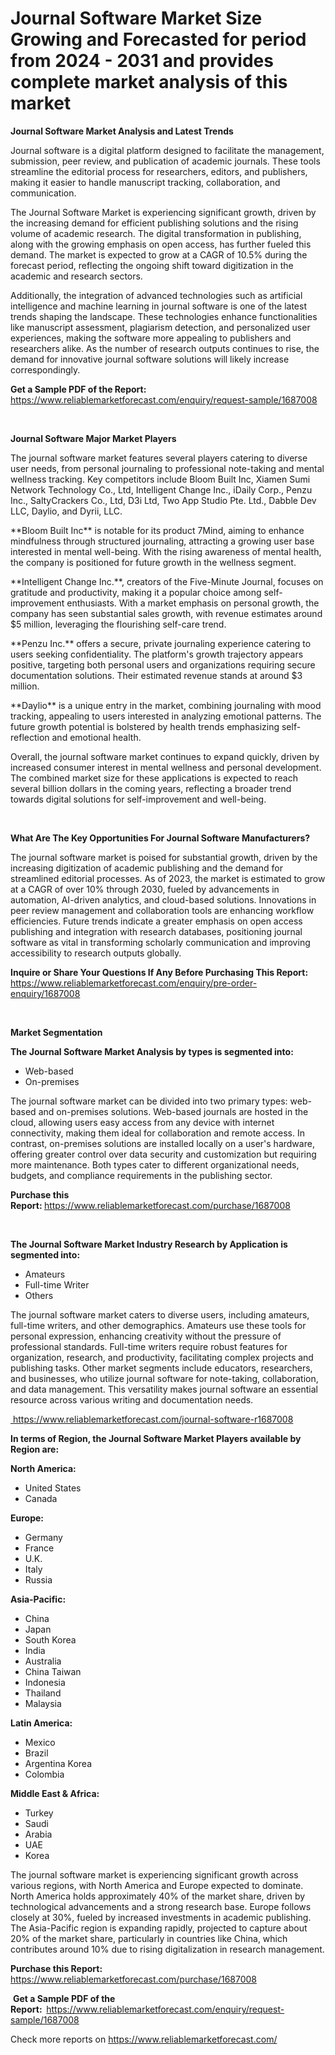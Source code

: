 <p><h1>Journal Software Market Size Growing and Forecasted for period from 2024 - 2031 and provides complete market analysis of this market</h1></p><p><strong>Journal Software Market Analysis and Latest Trends</strong></p>
<p><p>Journal software is a digital platform designed to facilitate the management, submission, peer review, and publication of academic journals. These tools streamline the editorial process for researchers, editors, and publishers, making it easier to handle manuscript tracking, collaboration, and communication. </p><p>The Journal Software Market is experiencing significant growth, driven by the increasing demand for efficient publishing solutions and the rising volume of academic research. The digital transformation in publishing, along with the growing emphasis on open access, has further fueled this demand. The market is expected to grow at a CAGR of 10.5% during the forecast period, reflecting the ongoing shift toward digitization in the academic and research sectors.</p><p>Additionally, the integration of advanced technologies such as artificial intelligence and machine learning in journal software is one of the latest trends shaping the landscape. These technologies enhance functionalities like manuscript assessment, plagiarism detection, and personalized user experiences, making the software more appealing to publishers and researchers alike. As the number of research outputs continues to rise, the demand for innovative journal software solutions will likely increase correspondingly.</p></p>
<p><strong>Get a Sample PDF of the Report:&nbsp;</strong> <a href="https://www.reliablemarketforecast.com/enquiry/request-sample/1687008?utm_campaign=1888&utm_medium=2&utm_source=Github&utm_content=ia&utm_term=31122024&utm_id=journal-software">https://www.reliablemarketforecast.com/enquiry/request-sample/1687008</a></p>
<p>&nbsp;</p>
<p><strong>Journal Software Major Market Players</strong></p>
<p><p>The journal software market features several players catering to diverse user needs, from personal journaling to professional note-taking and mental wellness tracking. Key competitors include Bloom Built Inc, Xiamen Sumi Network Technology Co., Ltd, Intelligent Change Inc., iDaily Corp., Penzu Inc., SaltyCrackers Co., Ltd, D3i Ltd, Two App Studio Pte. Ltd., Dabble Dev LLC, Daylio, and Dyrii, LLC.</p><p>**Bloom Built Inc** is notable for its product 7Mind, aiming to enhance mindfulness through structured journaling, attracting a growing user base interested in mental well-being. With the rising awareness of mental health, the company is positioned for future growth in the wellness segment.</p><p>**Intelligent Change Inc.**, creators of the Five-Minute Journal, focuses on gratitude and productivity, making it a popular choice among self-improvement enthusiasts. With a market emphasis on personal growth, the company has seen substantial sales growth, with revenue estimates around $5 million, leveraging the flourishing self-care trend.</p><p>**Penzu Inc.** offers a secure, private journaling experience catering to users seeking confidentiality. The platform's growth trajectory appears positive, targeting both personal users and organizations requiring secure documentation solutions. Their estimated revenue stands at around $3 million.</p><p>**Daylio** is a unique entry in the market, combining journaling with mood tracking, appealing to users interested in analyzing emotional patterns. The future growth potential is bolstered by health trends emphasizing self-reflection and emotional health.</p><p>Overall, the journal software market continues to expand quickly, driven by increased consumer interest in mental wellness and personal development. The combined market size for these applications is expected to reach several billion dollars in the coming years, reflecting a broader trend towards digital solutions for self-improvement and well-being.</p></p>
<p>&nbsp;</p>
<p><strong>What Are The Key Opportunities For Journal Software Manufacturers?</strong></p>
<p><p>The journal software market is poised for substantial growth, driven by the increasing digitization of academic publishing and the demand for streamlined editorial processes. As of 2023, the market is estimated to grow at a CAGR of over 10% through 2030, fueled by advancements in automation, AI-driven analytics, and cloud-based solutions. Innovations in peer review management and collaboration tools are enhancing workflow efficiencies. Future trends indicate a greater emphasis on open access publishing and integration with research databases, positioning journal software as vital in transforming scholarly communication and improving accessibility to research outputs globally.</p></p>
<p><strong>Inquire or Share Your Questions If Any Before Purchasing This Report:</strong> <a href="https://www.reliablemarketforecast.com/enquiry/pre-order-enquiry/1687008?utm_campaign=1888&utm_medium=2&utm_source=Github&utm_content=ia&utm_term=31122024&utm_id=journal-software">https://www.reliablemarketforecast.com/enquiry/pre-order-enquiry/1687008</a></p>
<p>&nbsp;</p>
<p><strong>Market Segmentation</strong></p>
<p><strong>The Journal Software Market Analysis by types is segmented into:</strong></p>
<p><ul><li>Web-based</li><li>On-premises</li></ul></p>
<p><p>The journal software market can be divided into two primary types: web-based and on-premises solutions. Web-based journals are hosted in the cloud, allowing users easy access from any device with internet connectivity, making them ideal for collaboration and remote access. In contrast, on-premises solutions are installed locally on a user's hardware, offering greater control over data security and customization but requiring more maintenance. Both types cater to different organizational needs, budgets, and compliance requirements in the publishing sector.</p></p>
<p><strong>Purchase this Report:&nbsp;</strong><a href="https://www.reliablemarketforecast.com/purchase/1687008?utm_campaign=1888&utm_medium=2&utm_source=Github&utm_content=ia&utm_term=31122024&utm_id=journal-software">https://www.reliablemarketforecast.com/purchase/1687008</a></p>
<p>&nbsp;</p>
<p><strong>The Journal Software Market Industry Research by Application is segmented into:</strong></p>
<p><ul><li>Amateurs</li><li>Full-time Writer</li><li>Others</li></ul></p>
<p><p>The journal software market caters to diverse users, including amateurs, full-time writers, and other demographics. Amateurs use these tools for personal expression, enhancing creativity without the pressure of professional standards. Full-time writers require robust features for organization, research, and productivity, facilitating complex projects and publishing tasks. Other market segments include educators, researchers, and businesses, who utilize journal software for note-taking, collaboration, and data management. This versatility makes journal software an essential resource across various writing and documentation needs.</p></p>
<p><a href="https://www.reliablemarketforecast.com/journal-software-r1687008?utm_campaign=1888&utm_medium=2&utm_source=Github&utm_content=ia&utm_term=31122024&utm_id=journal-software">&nbsp;https://www.reliablemarketforecast.com/journal-software-r1687008</a></p>
<p><strong>In terms of Region, the Journal Software Market Players available by Region are:</strong></p>
<p>
    <p> <strong> North America: </strong>
        <ul>
            <li>United States</li>
            <li>Canada</li>
        </ul>
        </p> 
    <p> <strong> Europe: </strong>
        <ul>
            <li>Germany</li>
            <li>France</li>
            <li>U.K.</li>
            <li>Italy</li>
            <li>Russia</li>
        </ul>
        </p> 
    <p> <strong> Asia-Pacific: </strong>
        <ul>
            <li>China</li>
            <li>Japan</li>
            <li>South Korea</li>
            <li>India</li>
            <li>Australia</li>
            <li>China Taiwan</li>
            <li>Indonesia</li>
            <li>Thailand</li>
            <li>Malaysia</li>
        </ul>
        </p> 
    <p> <strong> Latin America: </strong>
        <ul>
            <li>Mexico</li>
            <li>Brazil</li>
            <li>Argentina Korea</li>
            <li>Colombia</li>
        </ul>
        </p> 
    <p> <strong> Middle East & Africa: </strong>
        <ul>
            <li>Turkey</li>
            <li>Saudi</li>
            <li>Arabia</li>
            <li>UAE</li>
            <li>Korea</li>
        </ul>
    </p>
    </p>
<p><p>The journal software market is experiencing significant growth across various regions, with North America and Europe expected to dominate. North America holds approximately 40% of the market share, driven by technological advancements and a strong research base. Europe follows closely at 30%, fueled by increased investments in academic publishing. The Asia-Pacific region is expanding rapidly, projected to capture about 20% of the market share, particularly in countries like China, which contributes around 10% due to rising digitalization in research management.</p></p>
<p><strong>Purchase this Report: </strong><a href="https://www.reliablemarketforecast.com/purchase/1687008?utm_campaign=1888&utm_medium=2&utm_source=Github&utm_content=ia&utm_term=31122024&utm_id=journal-software">https://www.reliablemarketforecast.com/purchase/1687008</a></p>
<p>&nbsp;<strong>Get a Sample PDF of the Report:&nbsp;&nbsp;</strong><a href="https://www.reliablemarketforecast.com/enquiry/request-sample/1687008?utm_campaign=1888&utm_medium=2&utm_source=Github&utm_content=ia&utm_term=31122024&utm_id=journal-software">https://www.reliablemarketforecast.com/enquiry/request-sample/1687008</a></p>
<p><strong></strong></p>
<p>Check more reports on <a href="https://www.reliablemarketforecast.com/?utm_campaign=1888&utm_medium=2&utm_source=Github&utm_content=ia&utm_term=31122024&utm_id=journal-software">https://www.reliablemarketforecast.com/</a></p>